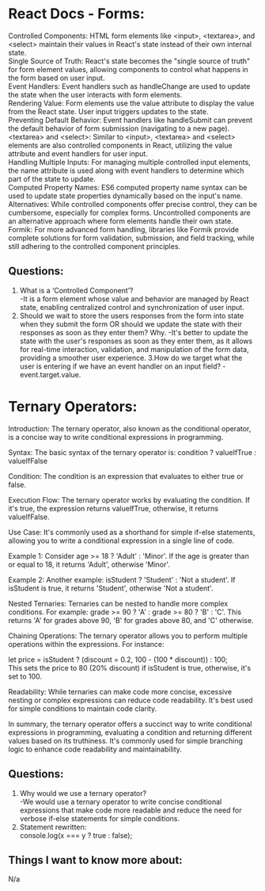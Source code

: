 # React Docs - Forms:

Controlled Components: HTML form elements like &lt;input>, &lt;textarea>, and &lt;select> maintain their values in React's state instead of their own internal state.  
Single Source of Truth: React's state becomes the "single source of truth" for form element values, allowing components to control what happens in the form based on user input.  
Event Handlers: Event handlers such as handleChange are used to update the state when the user interacts with form elements.  
Rendering Value: Form elements use the value attribute to display the value from the React state. User input triggers updates to the state.  
Preventing Default Behavior: Event handlers like handleSubmit can prevent the default behavior of form submission (navigating to a new page).  
&lt;textarea> and &lt;select>: Similar to &lt;input>, &lt;textarea> and &lt;select> elements are also controlled components in React, utilizing the value attribute and event handlers for user input.  
Handling Multiple Inputs: For managing multiple controlled input elements, the name attribute is used along with event handlers to determine which part of the state to update.  
Computed Property Names: ES6 computed property name syntax can be used to update state properties dynamically based on the input's name.  
Alternatives: While controlled components offer precise control, they can be cumbersome, especially for complex forms. Uncontrolled components are an alternative approach where form elements handle their own state.  
Formik: For more advanced form handling, libraries like Formik provide complete solutions for form validation, submission, and field tracking, while still adhering to the controlled component principles.  

## Questions:

1. What is a ‘Controlled Component’?  
-It is a form element whose value and behavior are managed by React state, enabling centralized control and synchronization of user input.
2. Should we wait to store the users responses from the form into state when they submit the form OR should we update the state with their responses as soon as they enter them? Why.
-It's better to update the state with the user's responses as soon as they enter them, as it allows for real-time interaction, validation, and manipulation of the form data, providing a smoother user experience.
3.How do we target what the user is entering if we have an event handler on an input field?
-event.target.value.

# Ternary Operators:
Introduction: The ternary operator, also known as the conditional operator, is a concise way to write conditional expressions in programming.  

Syntax: The basic syntax of the ternary operator is: condition ? valueIfTrue : valueIfFalse  

Condition: The condition is an expression that evaluates to either true or false.  

Execution Flow: The ternary operator works by evaluating the condition. If it's true, the expression returns valueIfTrue, otherwise, it returns valueIfFalse.  

Use Case: It's commonly used as a shorthand for simple if-else statements, allowing you to write a conditional expression in a single line of code.  

Example 1: Consider age >= 18 ? 'Adult' : 'Minor'. If the age is greater than or equal to 18, it returns 'Adult', otherwise 'Minor'.  

Example 2: Another example: isStudent ? 'Student' : 'Not a student'. If isStudent is true, it returns 'Student', otherwise 'Not a student'.  

Nested Ternaries: Ternaries can be nested to handle more complex conditions. For example: grade >= 90 ? 'A' : grade >= 80 ? 'B' : 'C'. This returns 'A' for grades above 90, 'B' for grades above 80, and 'C' otherwise.  

Chaining Operations: The ternary operator allows you to perform multiple operations within the expressions. For instance:  

let price = isStudent ? (discount = 0.2, 100 - (100 * discount)) : 100;  
This sets the price to 80 (20% discount) if isStudent is true, otherwise, it's set to 100.  

Readability: While ternaries can make code more concise, excessive nesting or complex expressions can reduce code readability. It's best used for simple conditions to maintain code clarity.  

In summary, the ternary operator offers a succinct way to write conditional expressions in programming, evaluating a condition and returning different values based on its truthiness. It's commonly used for simple branching logic to enhance code readability and maintainability.    

## Questions:  
1. Why would we use a ternary operator?   
-We would use a ternary operator to write concise conditional expressions that make code more readable and reduce the need for verbose if-else statements for simple conditions.  
2. Statement rewritten:  
console.log(x === y ? true : false);

## Things I want to know more about:  
N/a








